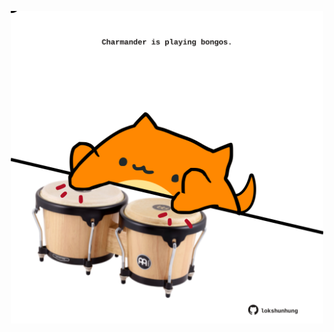 <!-- built at 26/08/2021, 22:02:16 UTC -->
<p align="center">
  <img width="500" height="500" src="./ReadmeImage.svg">
</p>
